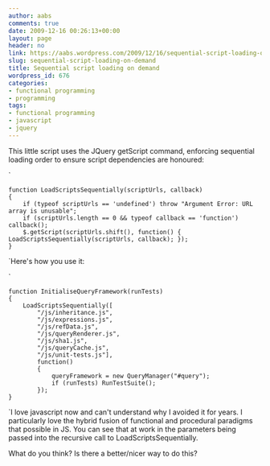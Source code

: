 ```yaml
---
author: aabs
comments: true
date: 2009-12-16 00:26:13+00:00
layout: page
header: no
link: https://aabs.wordpress.com/2009/12/16/sequential-script-loading-on-demand/
slug: sequential-script-loading-on-demand
title: Sequential script loading on demand
wordpress_id: 676
categories:
- functional programming
- programming
tags:
- functional programming
- javascript
- jquery
---
```


This little script uses the JQuery getScript command, enforcing sequential loading order to ensure script dependencies are honoured:

`

    
    function LoadScriptsSequentially(scriptUrls, callback)
    {
        if (typeof scriptUrls == 'undefined') throw "Argument Error: URL array is unusable";
        if (scriptUrls.length == 0 && typeof callback == 'function') callback();
        $.getScript(scriptUrls.shift(), function() { LoadScriptsSequentially(scriptUrls, callback); });
    }


`Here's how you use it:

`

    
    function InitialiseQueryFramework(runTests)
    {
        LoadScriptsSequentially([
            "/js/inheritance.js",
            "/js/expressions.js",
            "/js/refData.js",
            "/js/queryRenderer.js",
            "/js/sha1.js",
            "/js/queryCache.js",
            "/js/unit-tests.js"],
            function()
            {
                queryFramework = new QueryManager("#query");
                if (runTests) RunTestSuite();
            });
    }


`I love javascript now and can't understand why I avoided it for years. I particularly love the hybrid fusion of functional and procedural paradigms that possible in JS. You can see that at work in the parameters being passed into the recursive call to LoadScriptsSequentially.

What do you think? Is there a better/nicer way to do this?
